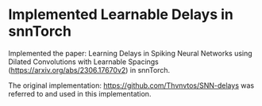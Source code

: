 # Implemented Learnable Delays in snnTorch

Implemented the paper:
Learning Delays in Spiking Neural Networks using Dilated Convolutions with Learnable Spacings (https://arxiv.org/abs/2306.17670v2) in snnTorch.

The original implementation: https://github.com/Thvnvtos/SNN-delays was referred to and used in this implementation.